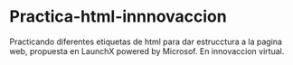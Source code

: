 # Practica-html-innnovaccion
Practicando diferentes etiquetas de html para dar estrucctura a la pagina web, propuesta en LaunchX powered by Microsof. En innovaccion virtual.
